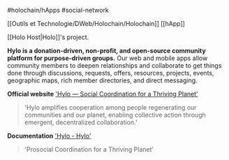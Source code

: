 #holochain/hApps 
#social-network 

[[Outils et Technologie/DWeb/Holochain/Holochain]] [[hApp]]

[[Holo Host|Holo]]'s project.

**Hylo is a donation-driven, non-profit, and open-source community platform for purpose-driven groups.** Our web and mobile apps allow community members to deepen relationships and collaborate to get things done through discussions, requests, offers, resources, projects, events, geographic maps, rich member directories, and direct messaging.

**Official website**
['Hylo — Social Coordination for a Thriving Planet']('https://www.hylo.com/')
> 'Hylo amplifies cooperation among people regenerating our communities and our planet, enabling collective action through emergent, decentralized collaboration.'

**Documentation**
['Hylo - Hylo']('https://hylozoic.gitbook.io/hylo/')
> 'Prosocial Coordination for a Thriving Planet'
